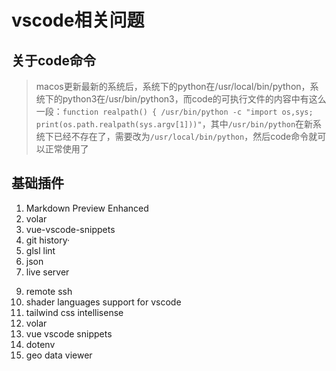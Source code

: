 # vscode相关问题

## 关于code命令
> macos更新最新的系统后，系统下的python在/usr/local/bin/python，系统下的python3在/usr/bin/python3，而code的可执行文件的内容中有这么一段：`function realpath() { /usr/bin/python -c "import os,sys; print(os.path.realpath(sys.argv[1]))"`，其中`/usr/bin/python`在新系统下已经不存在了，需要改为`/usr/local/bin/python`，然后code命令就可以正常使用了

## 基础插件
1. Markdown Preview Enhanced
2. volar
3. vue-vscode-snippets
4. git history·
5. glsl lint
6. json
7. live server
<!-- 8. markdowwn all in one -->
9. remote ssh
10. shader languages support for vscode
11. tailwind css intellisense
12. volar
13. vue vscode snippets
14. dotenv
15. geo data viewer